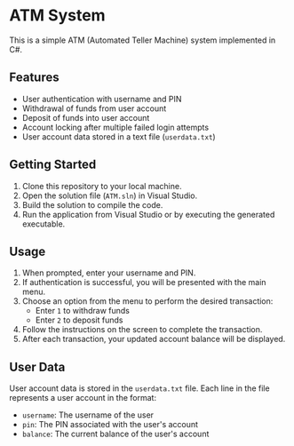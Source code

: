 # ATM System

This is a simple ATM (Automated Teller Machine) system implemented in C#.

## Features

- User authentication with username and PIN
- Withdrawal of funds from user account
- Deposit of funds into user account
- Account locking after multiple failed login attempts
- User account data stored in a text file (`userdata.txt`)

## Getting Started

1. Clone this repository to your local machine.
2. Open the solution file (`ATM.sln`) in Visual Studio.
3. Build the solution to compile the code.
4. Run the application from Visual Studio or by executing the generated executable.

## Usage

1. When prompted, enter your username and PIN.
2. If authentication is successful, you will be presented with the main menu.
3. Choose an option from the menu to perform the desired transaction:
   - Enter `1` to withdraw funds
   - Enter `2` to deposit funds
4. Follow the instructions on the screen to complete the transaction.
5. After each transaction, your updated account balance will be displayed.

## User Data

User account data is stored in the `userdata.txt` file. Each line in the file represents a user account in the format:
- `username`: The username of the user
- `pin`: The PIN associated with the user's account
- `balance`: The current balance of the user's account
